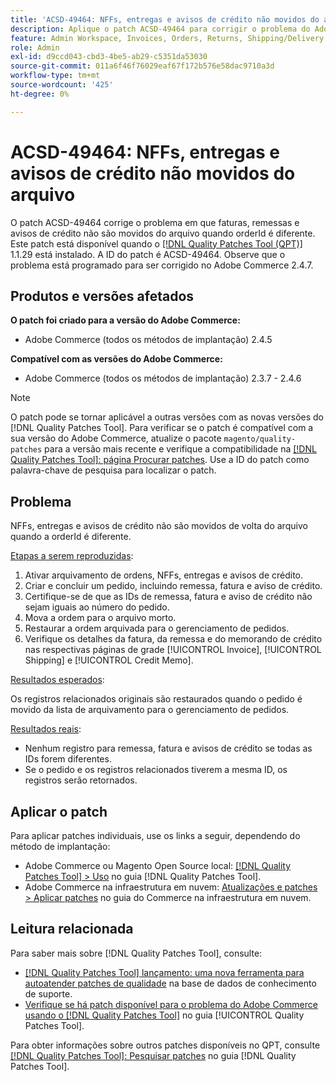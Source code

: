 ```yaml
---
title: 'ACSD-49464: NFFs, entregas e avisos de crédito não movidos do arquivo'
description: Aplique o patch ACSD-49464 para corrigir o problema do Adobe Commerce em que NFFs, entregas e avisos de crédito não são movidos de volta do arquivo quando orderId é diferente.
feature: Admin Workspace, Invoices, Orders, Returns, Shipping/Delivery
role: Admin
exl-id: d9ccd043-cbd3-4be5-ab29-c5351da53030
source-git-commit: 011a6f46f76029eaf67f172b576e58dac9710a3d
workflow-type: tm+mt
source-wordcount: '425'
ht-degree: 0%

---
```


# ACSD-49464: NFFs, entregas e avisos de crédito não movidos do arquivo

O patch ACSD-49464 corrige o problema em que faturas, remessas e avisos de crédito não são movidos do arquivo quando orderId é diferente. Este patch está disponível quando o [[!DNL Quality Patches Tool (QPT)]](https://experienceleague.adobe.com/pt-br/docs/commerce-operations/tools/quality-patches-tool/quality-patches-tool-to-self-serve-quality-patches) 1.1.29 está instalado. A ID do patch é ACSD-49464. Observe que o problema está programado para ser corrigido no Adobe Commerce 2.4.7.

## Produtos e versões afetados

**O patch foi criado para a versão do Adobe Commerce:**

* Adobe Commerce (todos os métodos de implantação) 2.4.5

**Compatível com as versões do Adobe Commerce:**

* Adobe Commerce (todos os métodos de implantação) 2.3.7 - 2.4.6

>[!NOTE]
>
>O patch pode se tornar aplicável a outras versões com as novas versões do [!DNL Quality Patches Tool]. Para verificar se o patch é compatível com a sua versão do Adobe Commerce, atualize o pacote `magento/quality-patches` para a versão mais recente e verifique a compatibilidade na [[!DNL Quality Patches Tool]: página Procurar patches](https://experienceleague.adobe.com/tools/commerce-quality-patches/index.html?lang=pt-BR). Use a ID do patch como palavra-chave de pesquisa para localizar o patch.

## Problema

NFFs, entregas e avisos de crédito não são movidos de volta do arquivo quando a orderId é diferente.

<u>Etapas a serem reproduzidas</u>:

1. Ativar arquivamento de ordens, NFFs, entregas e avisos de crédito.
1. Criar e concluir um pedido, incluindo remessa, fatura e aviso de crédito.
1. Certifique-se de que as IDs de remessa, fatura e aviso de crédito não sejam iguais ao número do pedido.
1. Mova a ordem para o arquivo morto.
1. Restaurar a ordem arquivada para o gerenciamento de pedidos.
1. Verifique os detalhes da fatura, da remessa e do memorando de crédito nas respectivas páginas de grade [!UICONTROL Invoice], [!UICONTROL Shipping] e [!UICONTROL Credit Memo].

<u>Resultados esperados</u>:

Os registros relacionados originais são restaurados quando o pedido é movido da lista de arquivamento para o gerenciamento de pedidos.

<u>Resultados reais</u>:

* Nenhum registro para remessa, fatura e avisos de crédito se todas as IDs forem diferentes.
* Se o pedido e os registros relacionados tiverem a mesma ID, os registros serão retornados.

## Aplicar o patch

Para aplicar patches individuais, use os links a seguir, dependendo do método de implantação:

* Adobe Commerce ou Magento Open Source local: [[!DNL Quality Patches Tool] > Uso](/help/tools/quality-patches-tool/usage.md) no guia [!DNL Quality Patches Tool].
* Adobe Commerce na infraestrutura em nuvem: [Atualizações e patches > Aplicar patches](https://experienceleague.adobe.com/docs/commerce-cloud-service/user-guide/develop/upgrade/apply-patches.html?lang=pt-BR) no guia do Commerce na infraestrutura em nuvem.

## Leitura relacionada

Para saber mais sobre [!DNL Quality Patches Tool], consulte:

* [[!DNL Quality Patches Tool] lançamento: uma nova ferramenta para autoatender patches de qualidade](https://experienceleague.adobe.com/pt-br/docs/commerce-operations/tools/quality-patches-tool/quality-patches-tool-to-self-serve-quality-patches) na base de dados de conhecimento de suporte.
* [Verifique se há patch disponível para o problema do Adobe Commerce usando o  [!DNL Quality Patches Tool]](/help/tools/quality-patches-tool/patches-available-in-qpt/check-patch-for-magento-issue-with-magento-quality-patches.md) no guia [!UICONTROL Quality Patches Tool].


Para obter informações sobre outros patches disponíveis no QPT, consulte [[!DNL Quality Patches Tool]: Pesquisar patches](https://experienceleague.adobe.com/tools/commerce-quality-patches/index.html?lang=pt-BR) no guia [!DNL Quality Patches Tool].
